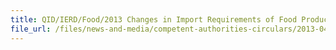 ```yaml
---
title: QID/IERD/Food/2013 Changes in Import Requirements of Food Products from Japan  
file_url: /files/news-and-media/competent-authorities-circulars/2013-04-08-CA.pdf
---
```

